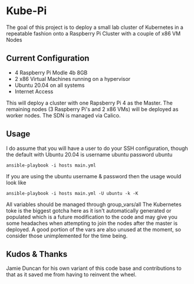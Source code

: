 Kube-Pi
=========

The goal of this project is to deploy a small lab cluster of Kubernetes in a repeatable fashion onto a Raspberry Pi Cluster with a couple of x86 VM Nodes  

Current Configuration
------------

 - 4 Raspberry Pi Modle 4b 8GB
 - 2 x86 Virtual Machines running on a hypervisor
 - Ubuntu 20.04 on all systems
 - Internet Access


This will deploy a cluster with one Rapsberry Pi 4 as the Master.  The remaining nodes (3 Raspberry Pi's and 2 x86 VMs) will be deployed as worker nodes.  The SDN is managed via Calico.

Usage
--------------

I do assume that you will have a user to do your SSH configuration, though the default with Ubuntu 20.04 is username ubuntu password ubuntu

    ansible-playbook -i hosts main.yml
    
If you are using the ubuntu username & password then the usage would look like

    ansible-playbook -i hosts main.yml -U ubuntu -k -K

All variables should be managed through group_vars/all 
The Kubernetes toke is the biggest gotcha here as it isn't automatically generated or populated which is a future modification to the code and may give you some headaches when attempting to join the nodes after the master is deployed.  A good portion of the vars are also unused at the moment, so consider those unimplemented for the time being.

Kudos & Thanks
------------------

Jamie Duncan for his own variant of this code base and contributions to that as it saved me from having to reinvent the wheel.
